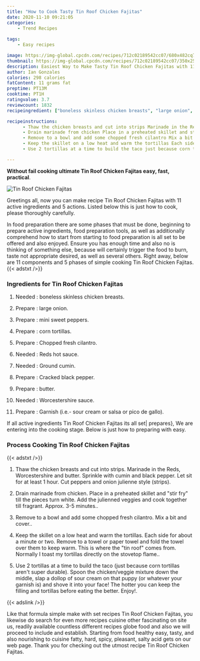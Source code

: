 ```yaml
---
title: "How to Cook Tasty Tin Roof Chicken Fajitas"
date: 2020-11-10 09:21:05
categories:
    - Trend Recipes
    
tags:
    - Easy recipes

image: https://img-global.cpcdn.com/recipes/712c02189542cc07/680x482cq70/tin-roof-chicken-fajitas-recipe-main-photo.jpg
thumbnail: https://img-global.cpcdn.com/recipes/712c02189542cc07/350x250cq70/tin-roof-chicken-fajitas-recipe-main-photo.jpg
description: Easiest Way to Make Tasty Tin Roof Chicken Fajitas with 11 ingredients and 5 stages of easy cooking.
author: Ian Gonzales
calories: 298 calories
fatContent: 11 grams fat
preptime: PT13M
cooktime: PT1H
ratingvalue: 3.7
reviewcount: 1832
recipeingredient: ["boneless skinless chicken breasts", "large onion", "mini sweet peppers", "corn tortillas", "Chopped fresh cilantro", "Reds hot sauce", "Ground cumin", "Cracked black pepper", "butter", "Worcestershire sauce", "Garnish ie sour cream or salsa or pico de gallo"]

recipeinstructions: 
      - Thaw the chicken breasts and cut into strips Marinade in the Reds Worcestershire and butter Sprinkle with cumin and black pepper Let sit for at least 1 hour Cut peppers and onion julienne style strips 
      - Drain marinade from chicken Place in a preheated skillet and stir fry till the pieces turn white Add the julienned veggies and cook together till fragrant Approx 35 minutes 
      - Remove to a bowl and add some chopped fresh cilantro Mix a bit and cover 
      - Keep the skillet on a low heat and warm the tortillas Each side for about a minute or two Remove to a towel or paper towel and fold the towel over them to keep warm This is where the tin roof comes from Normally I toast my tortillas directly on the stovetop flame 
      - Use 2 tortillas at a time to build the taco just because corn tortillas arent super durable Spoon the chickenveggie mixture down the middle slap a dollop of sour cream on that puppy or whatever your garnish is and shove it into your face The hotter you can keep the filling and tortillas before eating the better Enjoy

---
```




**Without fail cooking ultimate Tin Roof Chicken Fajitas easy, fast, practical**. 


![Tin Roof Chicken Fajitas](https://img-global.cpcdn.com/recipes/712c02189542cc07/680x482cq70/tin-roof-chicken-fajitas-recipe-main-photo.jpg "Tin Roof Chicken Fajitas")




Greetings all, now you can make recipe Tin Roof Chicken Fajitas with 11 active ingredients and 5 actions. Listed below this is just how to cook, please thoroughly carefully.

In food preparation there are some phases that must be done, beginning to prepare active ingredients, food preparation tools, as well as additionally comprehend how to start from starting to food preparation is all set to be offered and also enjoyed. Ensure you has enough time and also no is thinking of something else, because will certainly trigger the food to burn, taste not appropriate desired, as well as several others. Right away, below are 11 components and 5 phases of simple cooking Tin Roof Chicken Fajitas.
{{< adstxt />}}

### Ingredients for Tin Roof Chicken Fajitas


1. Needed  : boneless skinless chicken breasts.

1. Prepare  : large onion.

1. Prepare  : mini sweet peppers.

1. Prepare  : corn tortillas.

1. Prepare  : Chopped fresh cilantro.

1. Needed  : Reds hot sauce.

1. Needed  : Ground cumin.

1. Prepare  : Cracked black pepper.

1. Prepare  : butter.

1. Needed  : Worcestershire sauce.

1. Prepare  : Garnish (i.e.- sour cream or salsa or pico de gallo).



If all active ingredients Tin Roof Chicken Fajitas its all set| prepares}, We are entering into the cooking stage. Below is just how to preparing with easy.

### Process Cooking Tin Roof Chicken Fajitas

{{< adstxt />}}


1. Thaw the chicken breasts and cut into strips. Marinade in the Reds, Worcestershire and butter. Sprinkle with cumin and black pepper. Let sit for at least 1 hour. Cut peppers and onion julienne style (strips).



1. Drain marinade from chicken. Place in a preheated skillet and &#34;stir fry&#34; till the pieces turn white. Add the julienned veggies and cook together till fragrant. Approx. 3-5 minutes..



1. Remove to a bowl and add some chopped fresh cilantro. Mix a bit and cover..



1. Keep the skillet on a low heat and warm the tortillas. Each side for about a minute or two. Remove to a towel or paper towel and fold the towel over them to keep warm. This is where the &#34;tin roof&#34; comes from. Normally I toast my tortillas directly on the stovetop flame..



1. Use 2 tortillas at a time to build the taco (just because corn tortillas aren&#39;t super durable). Spoon the chicken/veggie mixture down the middle, slap a dollop of sour cream on that puppy (or whatever your garnish is) and shove it into your face! The hotter you can keep the filling and tortillas before eating the better. Enjoy!.





{{< adslink />}}

Like that formula simple make with set recipes Tin Roof Chicken Fajitas, you likewise do search for even more recipes cuisine other fascinating on site us, readily available countless different recipes globe food and also we will proceed to include and establish. Starting from food healthy easy, tasty, and also nourishing to cuisine fatty, hard, spicy, pleasant, salty acid gets on our web page. Thank you for checking out the utmost recipe Tin Roof Chicken Fajitas.
